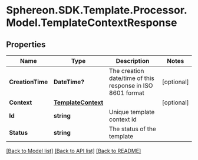 # Sphereon.SDK.Template.Processor.Model.TemplateContextResponse
## Properties

Name | Type | Description | Notes
------------ | ------------- | ------------- | -------------
**CreationTime** | **DateTime?** | The creation date/time of this response in ISO 8601 format | [optional] 
**Context** | [**TemplateContext**](TemplateContext.md) |  | [optional] 
**Id** | **string** | Unique template context id | 
**Status** | **string** | The status of the template | 

[[Back to Model list]](../README.md#documentation-for-models) [[Back to API list]](../README.md#documentation-for-api-endpoints) [[Back to README]](../README.md)

